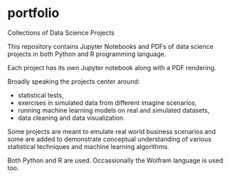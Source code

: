 # portfolio

Collections of Data Science Projects

This repository contains Jupyter Notebooks and PDFs of data science projects in both Python and R programming language.

Each project has its own Jupyter notebook along with a PDF rendering. 

Broadly speaking the projects center around:
- statistical tests, 
- exercises in simulated data from different imagine scenarios, 
- running machine learning models on real and simulated datasets, 
- data cleaning and data visualization. 

Some projects are meant to emulate real world business scenarios and some are added to demonstrate conceptual understanding of various statistical techniques and machine learning algorithms. 

Both Python and R are used. Occassionally the Wolfram language is used too. 
